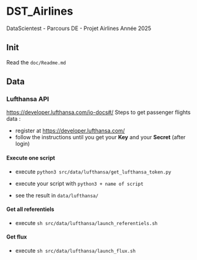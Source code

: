 # DST_Airlines
DataScientest - Parcours DE - Projet Airlines
Année 2025

## Init
Read the `doc/Readme.md`

## Data
### Lufthansa API
https://developer.lufthansa.com/io-docs#/
Steps to get passenger flights data :
- register at https://developer.lufthansa.com/
- follow the instructions until you get your **Key** and your **Secret** (after login)

#### Execute one script

- execute `python3 src/data/lufthansa/get_lufthansa_token.py`

- execute your script with `python3 + name of script`

- see the result in `data/lufthansa/`


#### Get all referentiels

- execute `sh src/data/lufthansa/launch_referentiels.sh`

#### Get flux

- execute `sh src/data/lufthansa/launch_flux.sh`
